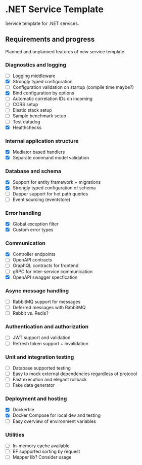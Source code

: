 # .NET Service Template
Service template for .NET services.

## Requirements and progress
Planned and unplanned features of new service template.

### Diagnostics and logging
- [ ] Logging middleware
- [X] Strongly typed configuration
- [ ] Configuration validation on startup (compile time maybe?)
- [X] Bind configuration by options
- [ ] Automatic correlation IDs on incoming
- [ ] CORS setup
- [ ] Elastic stack setup
- [ ] Sample benchmark setup
- [ ] Test datadog
- [x] Healthchecks
 
### Internal application structure
- [X] Mediator based handlers
- [X] Separate command model validation

### Database and schema
- [X] Support for entity framework + migrations
- [X] Strongly typed configuration of schema
- [ ] Dapper support for hot path queries
- [ ] Event sourcing (eventstore)

### Error handling
- [X] Global exception filter
- [X] Custom error types

### Communication
- [X] Controller endpoints
- [ ] OpenAPI contracts 
- [ ] GraphQL contracts for frontend 
- [ ] gRPC for inter-service communication
- [x] OpenAPI swagger specfication

### Async message handling
- [ ] RabbitMQ support for messages
- [ ] Deferred messages with RabbitMQ
- [ ] Rabbit vs. Redis?

### Authentication and authorization
- [ ] JWT support and validation
- [ ] Refresh token support + invalidation

### Unit and integration testing
- [ ] Database supported testing
- [ ] Easy to mock external dependencies regardless of protocol
- [ ] Fast execution and elegant rollback
- [ ] Fake data generator

### Deployment and hosting
- [X] Dockerfile
- [X] Docker Compose for local dev and testing
- [ ] Easy overview of environment variables

### Utilities
- [ ] In-memory cache available 
- [ ] EF supported sorting by request
- [ ] Mapper lib? Consider usage
